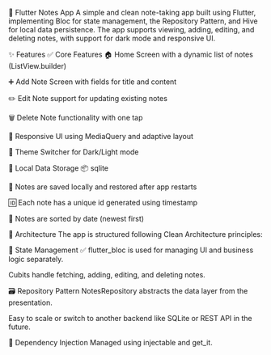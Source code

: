 📝 Flutter Notes App
A simple and clean note-taking app built using Flutter, implementing Bloc for state management, the Repository Pattern, and Hive for local data persistence. The app supports viewing, adding, editing, and deleting notes, with support for dark mode and responsive UI.

✨ Features
✅ Core Features
🏠 Home Screen with a dynamic list of notes (ListView.builder)

➕ Add Note Screen with fields for title and content

✏️ Edit Note support for updating existing notes

🗑️ Delete Note functionality with one tap

🔁 Responsive UI using MediaQuery and adaptive layout

🌙 Theme Switcher for Dark/Light mode

💾 Local Data Storage
📦 sqlite

📌 Notes are saved locally and restored after app restarts

🆔 Each note has a unique id generated using timestamp

📅 Notes are sorted by date (newest first)

🧱 Architecture
The app is structured following Clean Architecture principles:

🔄 State Management
✅ flutter_bloc is used for managing UI and business logic separately.

Cubits handle fetching, adding, editing, and deleting notes.

🗃️ Repository Pattern
NotesRepository abstracts the data layer from the presentation.

Easy to scale or switch to another backend like SQLite or REST API in the future.

🧠 Dependency Injection
Managed using injectable and get_it.
